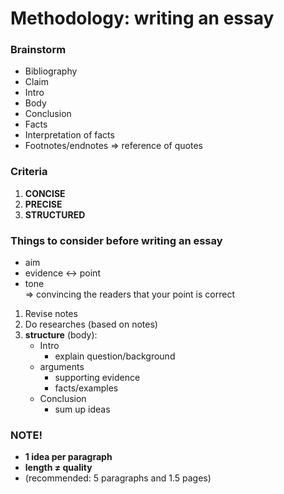# Methodology: writing an essay

### Brainstorm
- Bibliography
- Claim
- Intro
- Body
- Conclusion
- Facts 
- Interpretation of facts
- Footnotes/endnotes => reference of quotes

### Criteria
1. **CONCISE**
2. **PRECISE**
3. **STRUCTURED**

### Things to consider before writing an essay
- aim
- evidence <-> point
- tone  
=> convincing the readers that your point is correct

1. Revise notes
2. Do researches (based on notes)
3. **structure** (body):
	- Intro
		- explain question/background
	- arguments 
		- supporting evidence
		- facts/examples
	- Conclusion
		- sum up ideas  

### NOTE!
* **1 idea per paragraph**
* **length ≠ quality**
* (recommended: 5 paragraphs and 1.5 pages)